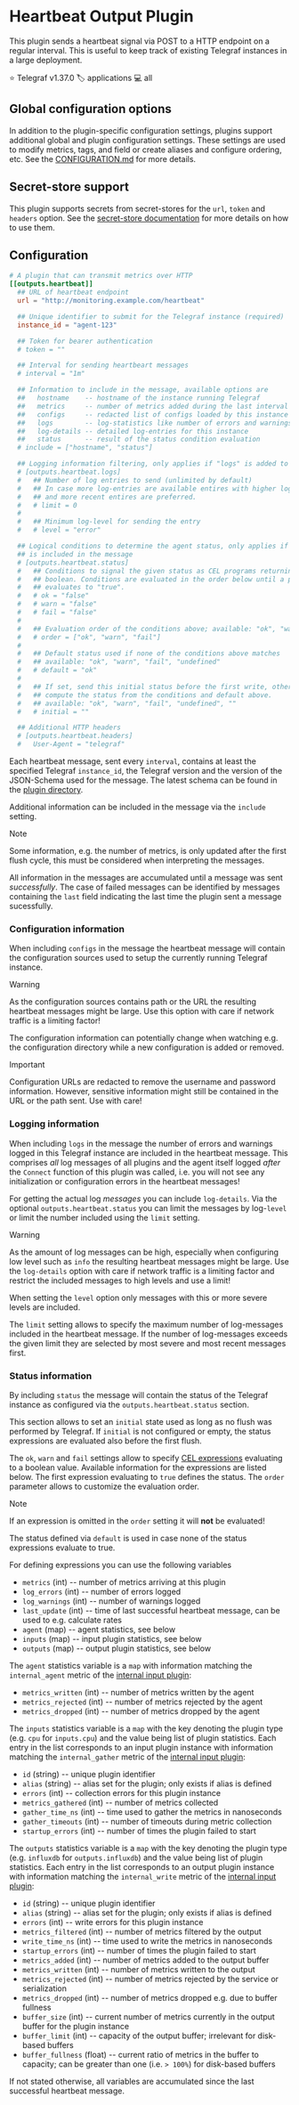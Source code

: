 # Heartbeat Output Plugin

This plugin sends a heartbeat signal via POST to a HTTP endpoint on a regular
interval. This is useful to keep track of existing Telegraf instances in a large
deployment.

⭐ Telegraf v1.37.0
🏷️ applications
💻 all

## Global configuration options <!-- @/docs/includes/plugin_config.md -->

In addition to the plugin-specific configuration settings, plugins support
additional global and plugin configuration settings. These settings are used to
modify metrics, tags, and field or create aliases and configure ordering, etc.
See the [CONFIGURATION.md][CONFIGURATION.md] for more details.

[CONFIGURATION.md]: ../../../docs/CONFIGURATION.md#plugins

## Secret-store support

This plugin supports secrets from secret-stores for the `url`, `token` and
`headers` option.
See the [secret-store documentation][SECRETSTORE] for more details on how
to use them.

[SECRETSTORE]: ../../../docs/CONFIGURATION.md#secret-store-secrets

## Configuration

```toml @sample.conf
# A plugin that can transmit metrics over HTTP
[[outputs.heartbeat]]
  ## URL of heartbeat endpoint
  url = "http://monitoring.example.com/heartbeat"

  ## Unique identifier to submit for the Telegraf instance (required)
  instance_id = "agent-123"

  ## Token for bearer authentication
  # token = ""

  ## Interval for sending heartbeart messages
  # interval = "1m"

  ## Information to include in the message, available options are
  ##   hostname    -- hostname of the instance running Telegraf
  ##   metrics     -- number of metrics added during the last interval
  ##   configs     -- redacted list of configs loaded by this instance
  ##   logs        -- log-statistics like number of errors and warnings
  ##   log-details -- detailed log-entries for this instance
  ##   status      -- result of the status condition evaluation
  # include = ["hostname", "status"]

  ## Logging information filtering, only applies if "logs" is added to "include"
  # [outputs.heartbeat.logs]
  #   ## Number of log entries to send (unlimited by default)
  #   ## In case more log-entries are available entires with higher log levels
  #   ## and more recent entires are preferred.
  #   # limit = 0
  #
  #   ## Minimum log-level for sending the entry
  #   # level = "error"

  ## Logical conditions to determine the agent status, only applies if "status"
  ## is included in the message
  # [outputs.heartbeat.status]
  #   ## Conditions to signal the given status as CEL programs returning a
  #   ## boolean. Conditions are evaluated in the order below until a program
  #   ## evaluates to "true".
  #   # ok = "false"
  #   # warn = "false"
  #   # fail = "false"
  #
  #   ## Evaluation order of the conditions above; available: "ok", "warn", "fail"
  #   # order = ["ok", "warn", "fail"]
  #
  #   ## Default status used if none of the conditions above matches
  #   ## available: "ok", "warn", "fail", "undefined"
  #   # default = "ok"
  #
  #   ## If set, send this initial status before the first write, otherwise
  #   ## compute the status from the conditions and default above.
  #   ## available: "ok", "warn", "fail", "undefined", ""
  #   # initial = ""

  ## Additional HTTP headers
  # [outputs.heartbeat.headers]
  #   User-Agent = "telegraf"
```

Each heartbeat message, sent every `interval`, contains at least the specified
Telegraf `instance_id`, the Telegraf version and the version of the JSON-Schema
used for the message. The latest schema can be found in the
[plugin directory][schema].

Additional information can be included in the message via the `include` setting.

> [!NOTE]
> Some information, e.g. the number of metrics, is only updated after the first
> flush cycle, this must be considered when interpreting the messages.

All information in the messages are accumulated until a message was sent
_successfully_. The case of failed messages can be identified by messages
containing the `last` field indicating the last time the plugin sent a message
sucessfully.

### Configuration information

When including `configs` in the message the heartbeat message will contain the
configuration sources used to setup the currently running Telegraf instance.

> [!WARNING]
> As the configuration sources contains path or the URL the resulting heartbeat
> messages might be large. Use this option with care if network traffic is a
> limiting factor!

The configuration information can potentially change when watching e.g. the
configuration directory while a new configuration is added or removed.

> [!IMPORTANT]
> Configuration URLs are redacted to remove the username and password
> information. However, sensitive information might still be contained in the
> URL or the path sent. Use with care!

### Logging information

When including `logs` in the message the number of errors and warnings logged
in this Telegraf instance are included in the heartbeat message. This comprises
_all_ log messages of all plugins and the agent itself logged _after_ the
`Connect` function of this plugin was called, i.e. you will not see any
initialization or configuration errors in the heartbeat messages!

For getting the actual log _messages_ you can include `log-details`. Via the
optional `outputs.heartbeat.status` you can limit the messages by log-`level`
or limit the number included using the `limit` setting.

> [!WARNING]
> As the amount of log messages can be high, especially when configuring low
> level such as `info` the resulting heartbeat messages might be large. Use the
> `log-details` option with care if network traffic is a limiting factor and
> restrict the included messages to high levels and use a limit!

When setting the `level` option only messages with this or more severe levels
are included.

The `limit` setting allows to specify the maximum number of log-messages
included in the heartbeat message. If the number of log-messages exceeds the
given limit they are selected by most severe and most recent messages first.

### Status information

By including `status` the message will contain the status of the Telegraf
instance as configured via the `outputs.heartbeat.status` section.

This section allows to set an `initial` state used as long as no flush was
performed by Telegraf. If `initial` is not configured or empty, the status
expressions are evaluated also before the first flush.

The `ok`, `warn` and `fail` settings allow to specify [CEL expressions][cel]
evaluating to a boolean value. Available information for the expressions are
listed below. The first expression evaluating to `true` defines the status.
The `order` parameter allows to customize the evaluation order.

> [!NOTE]
> If an expression is omitted in the `order` setting it will __not__ be
> evaluated!

The status defined via `default` is used in case none of the status expressions
evaluate to true.

For defining expressions you can use the following variables

- `metrics` (int)      -- number of metrics arriving at this plugin
- `log_errors` (int)   -- number of errors logged
- `log_warnings` (int) -- number of warnings logged
- `last_update` (int)  -- time of last successful heartbeat message, can be used
                          to e.g. calculate rates
- `agent` (map)        -- agent statistics, see below
- `inputs` (map)       -- input plugin statistics, see below
- `outputs` (map)      -- output plugin statistics, see below

The `agent` statistics variable is a `map` with information matching the
`internal_agent` metric of the [internal input plugin][internal_plugin]:

- `metrics_written` (int)  -- number of metrics written by the agent
- `metrics_rejected` (int) -- number of metrics rejected by the agent
- `metrics_dropped` (int)  -- number of metrics dropped by the agent

The `inputs` statistics variable is a `map` with the key denoting the plugin
type (e.g. `cpu` for `inputs.cpu`) and the value being list of plugin
statistics. Each entry in the list corresponds to an input plugin instance with
information matching the `internal_gather` metric of the
[internal input plugin][internal_plugin]:

- `id` (string)            -- unique plugin identifier
- `alias` (string)         -- alias set for the plugin; only exists if alias
                              is defined
- `errors` (int)           -- collection errors for this plugin instance
- `metrics_gathered` (int) -- number of metrics collected
- `gather_time_ns` (int)   -- time used to gather the metrics in nanoseconds
- `gather_timeouts` (int)  -- number of timeouts during metric collection
- `startup_errors` (int)   -- number of times the plugin failed to start

The `outputs` statistics variable is a `map` with the key denoting the plugin
type (e.g. `influxdb` for `outputs.influxdb`) and the value being list of plugin
statistics. Each entry in the list corresponds to an output plugin instance with
information matching the `internal_write` metric of the
[internal input plugin][internal_plugin]:

- `id` (string)             -- unique plugin identifier
- `alias` (string)          -- alias set for the plugin; only exists if alias
                               is defined
- `errors` (int)            -- write errors for this plugin instance
- `metrics_filtered` (int)  -- number of metrics filtered by the output
- `write_time_ns` (int)     -- time used to write the metrics in nanoseconds
- `startup_errors` (int)    -- number of times the plugin failed to start
- `metrics_added` (int)     -- number of metrics added to the output buffer
- `metrics_written` (int)   -- number of metrics written to the output
- `metrics_rejected` (int)  -- number of metrics rejected by the service or
                               serialization
- `metrics_dropped` (int)   -- number of metrics dropped e.g. due to buffer
                               fullness
- `buffer_size` (int)       -- current number of metrics currently in the output
                               buffer for the plugin instance
- `buffer_limit` (int)      -- capacity of the output buffer; irrelevant for
                               disk-based buffers
- `buffer_fullness` (float) -- current ratio of metrics in the buffer to
                               capacity; can be greater than one (i.e. `> 100%`)
                               for disk-based buffers

If not stated otherwise, all variables are accumulated since the last successful
heartbeat message.

[schema]: /plugins/outputs/heartbeat/schema_v1.json
[cel]: https://cel.dev
[internal_plugin]: /plugins/inputs/internal/README.md
